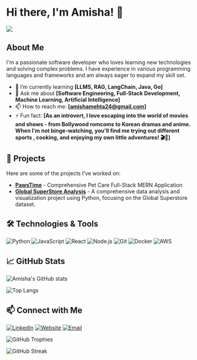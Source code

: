 # Hi there, I'm Amisha! 👋

<!-- Profile Views -->
![](https://komarev.com/ghpvc/?username=AmishaMe24&color=blue)

## About Me

I'm a passionate software developer who loves learning new technologies and solving complex problems. I have experience in various programming languages and frameworks and am always eager to expand my skill set.

- 🌱 I’m currently learning **[LLMS, RAG, LangChain, Java, Go]**
- 💬 Ask me about **[Software Engineering, Full-Stack Development, Machine Learning, Artificial Intelligence]**
- 📫 How to reach me: **[amishamehta24@gmail.com]**
- ⚡ Fun fact: **[As an introvert, I love escaping into the world of movies and shows - from Bollywood romcoms to Korean dramas and anime. When I'm not binge-watching, you'll find me trying out different sports , cooking, and enjoying my own little adventures! 🎬🏸]**

## 🚀 Projects

Here are some of the projects I've worked on:

- [**PawsTime**](https://github.com/AmishaMe24/PawsTime) - Comprehensive Pet Care Full-Stack MERN Application
- [**Global SuperStore Analysis**](https://dashapp-795931816520.northamerica-northeast1.run.app/) - A comprehensive data analysis and visualization project using Python, focusing on the Global Superstore dataset.

## 🛠️ Technologies & Tools

![Python](https://img.shields.io/badge/-Python-333333?style=flat&logo=python)
![JavaScript](https://img.shields.io/badge/-JavaScript-333333?style=flat&logo=javascript)
![React](https://img.shields.io/badge/-React-333333?style=flat&logo=react)
![Node.js](https://img.shields.io/badge/-Node.js-333333?style=flat&logo=node.js)
![Git](https://img.shields.io/badge/-Git-333333?style=flat&logo=git)
![Docker](https://img.shields.io/badge/-Docker-333333?style=flat&logo=docker)
![AWS](https://img.shields.io/badge/-AWS-333333?style=flat&logo=amazon-aws)

## 📈 GitHub Stats

![Amisha's GitHub stats](https://github-readme-stats.vercel.app/api?username=AmishaMe24&show_icons=true&theme=radical)

<!-- Optional: Top languages -->
![Top Langs](https://github-readme-stats.vercel.app/api/top-langs/?username=AmishaMe24&layout=compact&theme=radical)

## 📫 Connect with Me

[![LinkedIn](https://img.shields.io/badge/-LinkedIn-0077B5?style=flat&logo=linkedin)](https://www.linkedin.com/in/mehtaamisha/)
[![Website](https://img.shields.io/badge/-Twitter-1DA1F2?style=flat&logo=twitter)](https://www.amishamehta.tech/)
[![Email](https://img.shields.io/badge/-Email-D14836?style=flat&logo=gmail&logoColor=white)](mailto:amishamehta24@gmail.com)

<!-- Optional: GitHub Trophies -->
![GitHub Trophies](https://github-profile-trophy.vercel.app/?username=AmishaMe24&theme=radical)

<!-- Optional: GitHub Streak Stats -->
![GitHub Streak](https://github-readme-streak-stats.herokuapp.com/?user=AmishaMe24&theme=radical)
